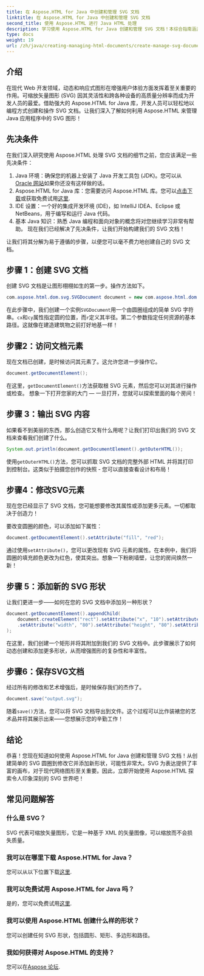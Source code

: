 ```yaml
---
title: 在 Aspose.HTML for Java 中创建和管理 SVG 文档
linktitle: 在 Aspose.HTML for Java 中创建和管理 SVG 文档
second_title: 使用 Aspose.HTML 进行 Java HTML 处理
description: 学习使用 Aspose.HTML for Java 创建和管理 SVG 文档！本综合指南涵盖了从基本创建到高级操作的所有内容。
type: docs
weight: 19
url: /zh/java/creating-managing-html-documents/create-manage-svg-documents/
---
```

## 介绍
在现代 Web 开发领域，动态和响应式图形在增强用户体验方面发挥着至关重要的作用。可缩放矢量图形 (SVG) 因其灵活性和跨各种设备的高质量分辨率而成为开发人员的最爱。借助强大的 Aspose.HTML for Java 库，开发人员可以轻松地以编程方式创建和操作 SVG 文档。让我们深入了解如何利用 Aspose.HTML 来管理 Java 应用程序中的 SVG 图形！
## 先决条件
在我们深入研究使用 Aspose.HTML 处理 SVG 文档的细节之前，您应该满足一些先决条件：
1.  Java 环境：确保您的机器上安装了 Java 开发工具包 (JDK)。您可以从[Oracle 网站](https://www.oracle.com/java/technologies/javase-jdk11-downloads.html)如果你还没有这样做的话。
2.  Aspose.HTML for Java 库：您需要访问 Aspose.HTML 库。您可以[点击下载](https://releases.aspose.com/html/java/)或获取免费试用[这里](https://releases.aspose.com/).
3. IDE 设置：一个好的集成开发环境 (IDE)，如 IntelliJ IDEA、Eclipse 或 NetBeans，用于编写和运行 Java 代码。
4. 基本 Java 知识：熟悉 Java 编程和面向对象的概念将对您继续学习非常有帮助。
现在我们已经解决了先决条件，让我们开始构建我们的 SVG 文档！

让我们将其分解为易于遵循的步骤，以便您可以毫不费力地创建自己的 SVG 文档。
## 步骤 1：创建 SVG 文档
创建 SVG 文档是让图形栩栩如生的第一步。操作方法如下。

```java
com.aspose.html.dom.svg.SVGDocument document = new com.aspose.html.dom.svg.SVGDocument("<svg xmlns='http://www.w3.org/2000/svg'><circle cx='50' cy='50' r='40'/></svg>", ".");
```

在此步骤中，我们创建一个实例`SVGDocument`用一个由圆圈组成的简单 SVG 字符串。`cx`和`cy`属性指定圆的位置，而`r`定义其半径。第二个参数指定任何资源的基本路径。这就像在建造建筑物之前打好地基一样！
## 步骤2：访问文档元素
现在文档已创建，是时候访问其元素了。这允许您进一步操作它。

```java
document.getDocumentElement();
```

在这里，`getDocumentElement()`方法获取根 SVG 元素，然后您可以对其进行操作或检查。 想象一下打开您家的大门 — 一旦打开，您就可以探索里面的每个房间！
## 步骤 3：输出 SVG 内容
如果看不到美丽的东西，那么创造它又有什么用呢？让我们打印出我们的 SVG 文档来查看我们创建了什么。

```java
System.out.println(document.getDocumentElement().getOuterHTML());
```

使用`getOuterHTML()`方法，您可以抓取 SVG 文档的完整外部 HTML 并将其打印到控制台。这类似于拍摄您创作的快照 - 您可以直接查看设计和布局！
## 步骤4：修改SVG元素
现在您已经显示了 SVG 文档，您可能想要修改其属性或添加更多元素。一切都取决于创造力！

要改变圆圈的颜色，可以添加如下属性：
```java
document.getDocumentElement().setAttribute("fill", "red");
```

通过使用`setAttribute()`，您可以更改现有 SVG 元素的属性。在本例中，我们将圆圈的填充颜色更改为红色，使其突出。想象一下粉刷墙壁，让您的房间焕然一新！
## 步骤 5：添加新的 SVG 形状
让我们更进一步——如何在您的 SVG 文档中添加另一种形状？ 

```java
document.getDocumentElement().appendChild(
    document.createElement("rect").setAttribute("x", "10").setAttribute("y", "10")
    .setAttribute("width", "80").setAttribute("height", "80").setAttribute("fill", "blue")
);
```

在这里，我们创建一个矩形并将其附加到我们的 SVG 文档中。此步骤展示了如何动态创建和添加更多形状，从而增强图形的复杂性和丰富性。
## 步骤6：保存SVG文档
经过所有的修改和艺术增强后，是时候保存我们的杰作了。

```java
document.save("output.svg");
```

随着`save()`方法，您可以将 SVG 文档导出到文件。这个过程可以比作装裱您的艺术品并将其展示出来——您想展示您的辛勤工作！
## 结论
恭喜！您现在知道如何使用 Aspose.HTML for Java 创建和管理 SVG 文档！从创建简单的 SVG 圆圈到修改它并添加新形状，可能性非常大。SVG 为表达提供了丰富的画布，对于现代网络图形至关重要。因此，立即开始使用 Aspose.HTML 探索令人印象深刻的 SVG 世界吧！
## 常见问题解答
### 什么是 SVG？
SVG 代表可缩放矢量图形，它是一种基于 XML 的矢量图像，可以缩放而不会损失质量。
### 我可以在哪里下载 Aspose.HTML for Java？
您可以从以下位置下载[这里](https://releases.aspose.com/html/java/).
### 我可以免费试用 Aspose.HTML for Java 吗？
是的，您可以免费试用[这里](https://releases.aspose.com/).
### 我可以使用 Aspose.HTML 创建什么样的形状？
您可以创建任何 SVG 形状，包括圆形、矩形、多边形和路径。
### 我如何获得对 Aspose.HTML 的支持？
您可以在[Aspose 论坛](https://forum.aspose.com/c/html/29).